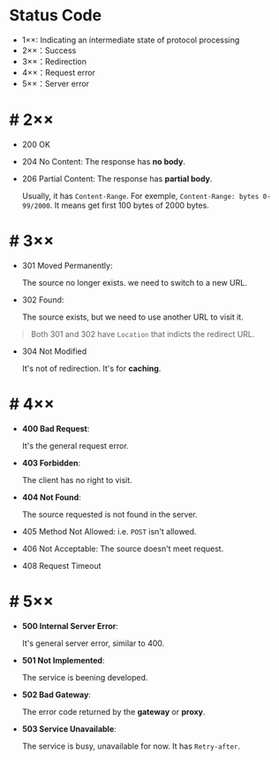 #  Status Code

- 1××: Indicating an intermediate state of protocol processing
- 2××：Success
- 3××：Redirection
- 4××：Request error
- 5××：Server error

# #  2××

- 200 OK

- 204 No Content: The response has **no body**.

- 206 Partial Content: The response has **partial body**.

   Usually, it has `Content-Range`. For exemple, `Content-Range: bytes 0-99/2000`. It means get first 100 bytes of 2000 bytes.

# #  3××

- 301 Moved Permanently:

   The source no longer exists. we need to switch to a new URL.

- 302 Found:

   The source exists, but we need to use another URL to visit it.

> Both 301 and 302 have `Location` that indicts the redirect URL.

- 304 Not Modified

  It's not of redirection. It's for **caching**.

# #  4××

- **400 Bad Request**:

   It's the general request error.

- **403 Forbidden**:

  The client has no right to visit.

- **404 Not Found**:

  The source requested is not found in the server.

- 405 Method Not Allowed: i.e. `POST` isn't allowed.

- 406 Not Acceptable: The source doesn't meet request.

- 408 Request Timeout


# #  5××

- **500 Internal Server Error**:

  It's general server error, similar to 400.

- **501 Not Implemented**:
  
  The service is beening developed.


- **502 Bad Gateway**:

  The error code returned by the **gateway** or **proxy**.

- **503 Service Unavailable**:

   The service is busy, unavailable for now. It has `Retry-after`.